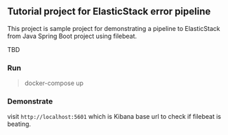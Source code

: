 ## Tutorial project for ElasticStack error pipeline

This project is sample project for demonstrating a pipeline to ElasticStack from Java Spring Boot project using filebeat.

TBD

### Run

> docker-compose up

### Demonstrate

visit `http://localhost:5601` which is Kibana base url to check if filebeat is beating.
